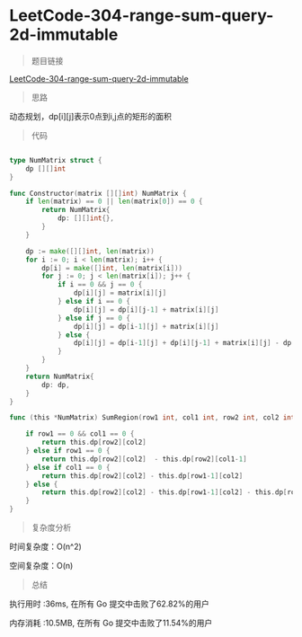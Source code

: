 #  LeetCode-304-range-sum-query-2d-immutable

>题目链接

[LeetCode-304-range-sum-query-2d-immutable](https://leetcode-cn.com/problems/range-sum-query-2d-immutable/)

>思路

动态规划，dp[i][j]表示0点到i,j点的矩形的面积

>代码

```go

type NumMatrix struct {
    dp [][]int
}

func Constructor(matrix [][]int) NumMatrix {
    if len(matrix) == 0 || len(matrix[0]) == 0 {
        return NumMatrix{
            dp: [][]int{},
        }
    }

    dp := make([][]int, len(matrix))
    for i := 0; i < len(matrix); i++ {
        dp[i] = make([]int, len(matrix[i]))
        for j := 0; j < len(matrix[i]); j++ {
            if i == 0 && j == 0 {
                dp[i][j] = matrix[i][j]
            } else if i == 0 {
                dp[i][j] = dp[i][j-1] + matrix[i][j]
            } else if j == 0 {
                dp[i][j] = dp[i-1][j] + matrix[i][j]
            } else {
                dp[i][j] = dp[i-1][j] + dp[i][j-1] + matrix[i][j] - dp[i-1][j-1]
            }
        }
    }
    return NumMatrix{
        dp: dp,
    }
}

func (this *NumMatrix) SumRegion(row1 int, col1 int, row2 int, col2 int) int {

    if row1 == 0 && col1 == 0 {
        return this.dp[row2][col2]
    } else if row1 == 0 {
        return this.dp[row2][col2]  - this.dp[row2][col1-1] 
    } else if col1 == 0 {
        return this.dp[row2][col2] - this.dp[row1-1][col2] 
    } else {
        return this.dp[row2][col2] - this.dp[row1-1][col2] - this.dp[row2][col1-1] + this.dp[row1-1][col1-1]
    }
}
```

>复杂度分析

时间复杂度：O(n^2)

空间复杂度：O(n)

>总结

执行用时 :36ms, 在所有 Go 提交中击败了62.82%的用户
 
内存消耗 :10.5MB, 在所有 Go 提交中击败了11.54%的用户
